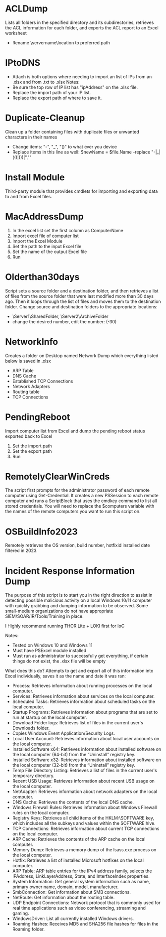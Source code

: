 # ACLDump
Lists all folders in the specified directory and its subdirectories, retrieves the ACL information for each folder, and exports the ACL report to an Excel worksheet 
- Rename \\servername\location to preferred path

# IPtoDNS
- Attach is both options where needing to import an list of IPs from an .xlsx and from .txt to .xlsx
 Notes:
- Be sure the top row of IP list has "ipAddress" on the .xlsx file.
- Replace the import path of your IP list.
- Replace the export path of where to save it.

# Duplicate-Cleanup
Clean up a folder containing files with duplicate files or unwanted characters in their names
- Change items: "-", "_", "()" to what ever you device
- Replace items in this line as well: $newName = $file.Name -replace "-|_|(\()|(\))|",""

# Install Module
Third-party module that provides cmdlets for importing and exporting data to and from Excel files.

# MacAddressDump
1) In the excel list set the first column as ComputerName
2) Import excel file of computer list
3) Import the Excel Module
4) Set the path to the input Excel file
5) Set the name of the output Excel file
6) Run

# Olderthan30days
Script sets a source folder and a destination folder, and then retrieves a list of files from the source folder that were last modified more than 30 days ago. Then it loops through the list of files and moves them to the destination folder.
Change source and destination folders to the appropriate locations:
- \\Server1\SharedFolder,   \\Server2\ArchiveFolder
-  change the desired number, edit the number: (-30)

# NetworkInfo
Creates a folder on Desktop named Network Dump which everything listed below is saved in .xlsx
* ARP Table
* DNS Cache
* Established TCP Connections
* Network Adapters
* Routing table
* TCP Connections

# PendingReboot
Import computer list from Excel and dump the pending reboot status exported back to Excel
1) Set the import path
2) Set the export path
3) Run

# RemotelyClearWinCreds
The script first prompts for the administrator password of each remote computer using Get-Credential. It creates a new PSSession to each remote computer and runs a ScriptBlock that uses the cmdkey command to list all stored credentials.
You will need to replace the $computers variable with the names of the remote computers you want to run this script on. 

# OSBuildInfo2023 
Remotely retrieves the OS version, build number, hotfixid installed date filtered in 2023.

# Incident Response Information Dump
The purpose of this script is to start you in the right direction to assist in detecting possible malicious activity on a local Windows 10/11 computer with quickly grabbing and dumping information to be observed. Some small-medium organizations do not have appropriate SIEM/SOAR/IR/Tools/Training in place.

I Highly recommend running THOR Lite + LOKI first for IoC

Notes:
- Tested on Windows 10 and Windows 11
- Must have PSExcel module installed
- Must run as administrator to successfully get everything, if certain things do not exist, the .xlsx file will be empty

What does this do? 
Attempts to get and export all of this information into Excel individually, saves it as the name and date it was ran: 

-	Process: Retrieves information about running processes on the local computer.
-	Services: Retrieves information about services on the local computer.
-	Scheduled Tasks: Retrieves information about scheduled tasks on the local computer.
-	Startup Programs: Retrieves information about programs that are set to run at startup on the local computer.
-	Download Folder logs: Retrieves list of files in the current user's Downloads folder.
- Copies Windows Event Application/Security Logs.
-	Local User Account: Retrieves information about local user accounts on the local computer.
-	Installed Software x64: Retrieves information about installed software on the local computer (64-bit) from the “Uninstall” registry key. 
- Installed Software x32: Retrieves information about installed software on the local computer (32-bit) from the “Uninstall” registry key.
-	Temp File Directory Listing: Retrieves a list of files in the current user's temporary directory.
-	Recent USB Usage: Retrieves information about recent USB usage on the local computer.
-	NetAdapter: Retrieves information about network adapters on the local computer. 
-	DNS Cache: Retrieves the contents of the local DNS cache.
-	Windows Firewall Rules: Retrieves information about Windows Firewall rules on the local computer.
- Registry Keys: Retrieves all child items of the HKLM:\SOFTWARE key, which includes all the subkeys and values within the SOFTWARE hive.
-	TCP Connections: Retrieves information about current TCP connections on the local computer.
-	ARP Cache: Retrieves the contents of the ARP cache on the local computer.
-	Memory Dump: Retrieves a memory dump of the lsass.exe process on the local computer.
-	Hotfix: Retrieves a list of installed Microsoft hotfixes on the local computer.
-	ARP Table: ARP table entries for the IPv4 address family, selects the IPAddress, LinkLayerAddress, State, and InterfaceIndex properties. 
-	System Information: Get general system information such as name, primary owner name, domain, model, manufacturer.
-	SmbConnection: Get information about SMB connections.
-	NetRoute: Get information about the routing table.
- UDP Endpoint Connections: Network protocol that is commonly used for real time applications such as video conferencing, streaming and gaming.
- WindowsDriver: List all currently installed Windows drivers.
- Roaming Hashes: Receives MD5 and SHA256 file hashes for files in the Roaming folder.




